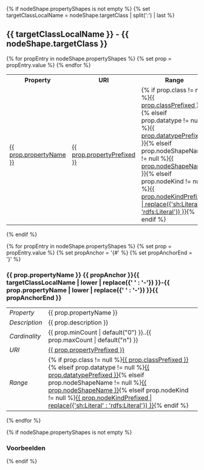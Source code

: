 {% if nodeShape.propertyShapes is not empty %}
{% set targetClassLocalName = nodeShape.targetClass | split(':') | last %}
## {{ targetClassLocalName }} - {{ nodeShape.targetClass }}

<p data-include-format="markdown" data-include="doc/klassen/{{ nodeShape.targetClass | replace({':' : ''}) }}/{{ nodeShape.targetClass | replace({':' : ''}) }}.md"></p>

<table>
    <tr>
        <th>Property</th>
        <th>URI</th>
        <th>Range</th>
        <th>Card</th>
        <th>Optionaliteit</th>
        <th>Herkomst</th>
    </tr>
{% for propEntry in nodeShape.propertyShapes %}
{% set prop = propEntry.value %}
    <tr>
        <td><a href="#{{ targetClassLocalName | lower | replace({' ' : '-'}) }}-{{ prop.propertyName | lower | replace({' ' : '-'}) }}">{{ prop.propertyName }}</a></td>
        <td><a href="{{ prop.property }}">{{ prop.propertyPrefixed }}</a></td>
        <td>{% if prop.class != null %}<a href="{{ prop.class }}">{{ prop.classPrefixed }}</a>{% elseif prop.datatype != null %}<a href="{{ prop.datatype }}">{{ prop.datatypePrefixed }}</a>{% elseif prop.nodeShapeName != null %}<a href="{{ prop.nodeShapeSeeAlso }}">{{ prop.nodeShapeName }}</a>{% elseif prop.nodeKind != null %}<a href="{{ prop.nodeKind | replace({'http://www.w3.org/ns/shacl#Literal' : 'http://www.w3.org/2000/01/rdf-schema#Literal' }) }}">{{ prop.nodeKindPrefixed | replace({'sh:Literal' : 'rdfs:Literal'}) }}</a>{% endif %}</td>
        <td>{{ prop.minCount | default("0") }}..{{ prop.maxCount | default("n") }}</td>
        <td>{% if prop.optionaliteit contains "V"%}V{% elseif prop.optionaliteit contains "C"%}C{% elseif prop.optionaliteit contains "A"%}A{% elseif prop.optionaliteit contains "O"%}O{% endif %}</td>
        <td>{% if prop.shape contains 'https://TODO.com/DCAT-AP-NL/' %}NL{% else %}AP{% endif %}</td>
    </tr>
{% endfor %}
</table>
{% endif %}

{% for propEntry in nodeShape.propertyShapes %}
{% set prop = propEntry.value %}
{% set propAnchor = '{#' %}
{% set propAnchorEnd = '}' %}
### {{ prop.propertyName }} {{ propAnchor }}{{ targetClassLocalName | lower | replace({' ' : '-'}) }}-{{ prop.propertyName | lower | replace({' ' : '-'}) }}{{ propAnchorEnd }}

<p data-include-format="markdown" data-include="doc/klassen/{{ nodeShape.targetClass | replace({':' : ''}) }}/prop/{{ prop.propertyName | replace({' ' : '_'}) }}.md"></p>

<table>
<tr>
    <td><em>Property</em></td>
    <td>{{ prop.propertyName }}</td>
</tr>
<tr>
    <td><em>Description</em></td>
    <td>{{ prop.description }}</td>
</tr>
<tr>
    <td><em>Cardinality</em></td>
    <td>{{ prop.minCount | default("0") }}..{{ prop.maxCount | default("n") }}</td>
</tr>
<tr>
    <td><em>URI</em></td>
    <td><a href="{{ prop.property }}">{{ prop.propertyPrefixed }}</a></td>
</tr>
<tr>
    <td><em>Range</em></td>
    <td>{% if prop.class != null %}<a href="{{ prop.class }}">{{ prop.classPrefixed }}</a>{% elseif prop.datatype != null %}<a href="{{ prop.datatype }}">{{ prop.datatypePrefixed }}</a>{% elseif prop.nodeShapeName != null %}<a href="{{ prop.nodeShapeSeeAlso }}">{{ prop.nodeShapeName }}</a>{% elseif prop.nodeKind != null %}<a href="{{ prop.nodeKind | replace({'http://www.w3.org/ns/shacl#Literal' : 'http://www.w3.org/2000/01/rdf-schema#Literal' }) }}">{{ prop.nodeKindPrefixed | replace({'sh:Literal' : 'rdfs:Literal'}) }}</a>{% endif %}</td>
</tr>
</table>

{% endfor %}

{% if nodeShape.propertyShapes is not empty %}

### Voorbeelden

<p data-include-format="markdown" data-include="doc/klassen/{{ nodeShape.targetClass | replace({':' : ''}) }}/Voorbeelden.md"></p>

{% endif %}
